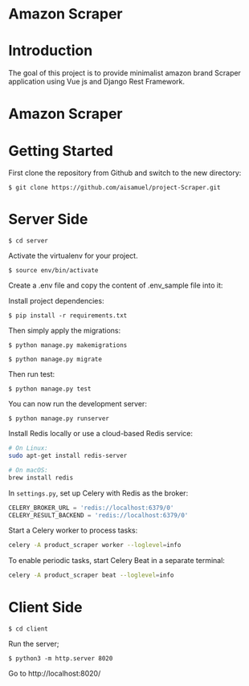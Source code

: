 # Amazon Scraper

# Introduction

The goal of this project is to provide minimalist amazon brand Scraper application using Vue js and Django Rest Framework.

# Amazon Scraper

# Getting Started

First clone the repository from Github and switch to the new directory:

    $ git clone https://github.com/aisamuel/project-Scraper.git



# Server Side
    $ cd server
    
Activate the virtualenv for your project.

    $ source env/bin/activate  

Create a .env file and copy the content of .env_sample file into it:
    
Install project dependencies:

    $ pip install -r requirements.txt   
    
Then simply apply the migrations:

    $ python manage.py makemigrations  

    $ python manage.py migrate

Then run test:

    $ python manage.py test
    

You can now run the development server:

    $ python manage.py runserver


Install Redis locally or use a cloud-based Redis service:
   ```bash
   # On Linux:
   sudo apt-get install redis-server
   
   # On macOS:
   brew install redis
   ```

In `settings.py`, set up Celery with Redis as the broker:
   ```python
   CELERY_BROKER_URL = 'redis://localhost:6379/0'
   CELERY_RESULT_BACKEND = 'redis://localhost:6379/0'
   ```


Start a Celery worker to process tasks:
   ```bash
   celery -A product_scraper worker --loglevel=info
   ```


To enable periodic tasks, start Celery Beat in a separate terminal:
   ```bash
   celery -A product_scraper beat --loglevel=info
   ```



# Client Side
    $ cd client
    
Run the server;

    $ python3 -m http.server 8020

Go to http://localhost:8020/